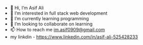 - 👋 Hi, I’m Asif Ali
- 👀 I’m interested in full stack web development
- 🌱 I’m currently learning programming
- 💞️ I’m looking to collaborate on learning
- 📫 How to reach me im.asif0909@gmail.com
- my linkdin - https://www.linkedin.com/in/asif-ali-525428233

<!---
Asif-1001/Asif-1001 is a ✨ special ✨ repository because its `README.md` (this file) appears on your GitHub profile.
You can click the Preview link to take a look at your changes.
--->
